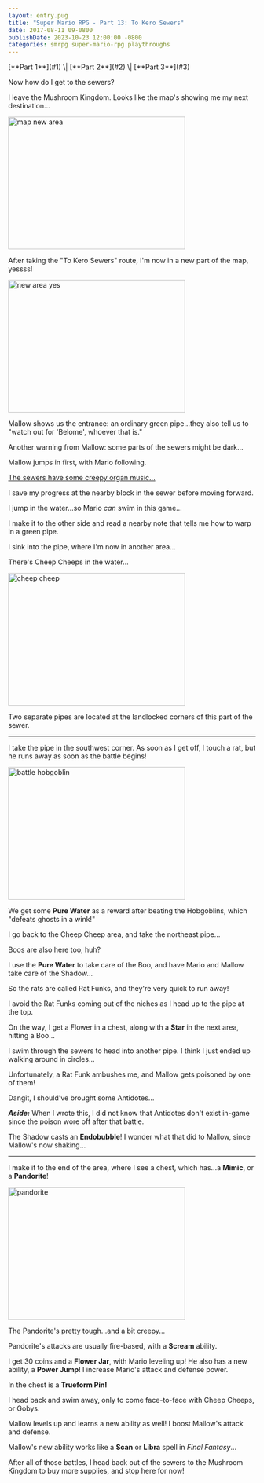 ```yaml
---
layout: entry.pug
title: "Super Mario RPG - Part 13: To Kero Sewers"
date: 2017-08-11 09-0800
publishDate: 2023-10-23 12:00:00 -0800
categories: smrpg super-mario-rpg playthroughs
---
```


<p class="entry-partination" markdown="1">[**Part 1**](#1) \| [**Part 2**](#2) \| [**Part 3**](#3)</p>

<a name="1"></a>

Now how do I get to the sewers?

I leave the Mushroom Kingdom. Looks like the map's showing me my next destination...

<img src="http://i.imgur.com/Mfc8Pvv.png" alt="map new area" width="360" height="270" id="liveblog" />

After taking the "To Kero Sewers" route, I'm now in a new part of the map, yessss!

<img src="http://i.imgur.com/9uWtjLm.png" alt="new area yes" width="360" height="270" id="liveblog" />

Mallow shows us the entrance: an ordinary green pipe...they also tell us to "watch out for 'Belome', whoever that is."

Another warning from Mallow: some parts of the sewers might be dark...

Mallow jumps in first, with Mario following.

<a href="https://youtu.be/7kAkh0s4UGc">The sewers have some creepy organ music...</a>

I save my progress at the nearby block in the sewer before moving forward.

I jump in the water...so Mario *can* swim in this game...

I make it to the other side and read a nearby note that tells me how to warp in a green pipe.

I sink into the pipe, where I'm now in another area...

There's Cheep Cheeps in the water...

<img src="http://i.imgur.com/kk5SUYb.png" alt="cheep cheep" width="360" height="270" id="liveblog" />

Two separate pipes are located at the landlocked corners of this part of the sewer.

<a name="2"></a>

---

I take the pipe in the southwest corner. As soon as I get off, I touch a rat, but he runs away as soon as the battle begins!

<img src="http://i.imgur.com/hXiQ6F1.png" alt="battle hobgoblin" width="360" height="270" id="liveblog" />

We get some **Pure Water** as a reward after beating the Hobgoblins, which "defeats ghosts in a wink!"

I go back to the Cheep Cheep area, and take the northeast pipe...

Boos are also here too, huh?

I use the **Pure Water** to take care of the Boo, and have Mario and Mallow take care of the Shadow...

So the rats are called Rat Funks, and they're very quick to run away!

I avoid the Rat Funks coming out of the niches as I head up to the pipe at the top.

On the way, I get a Flower in a chest, along with a **Star** in the next area, hitting a Boo...

I swim through the sewers to head into another pipe. I think I just ended up walking around in circles...

Unfortunately, a Rat Funk ambushes me, and Mallow gets poisoned by one of them!

Dangit, I should've brought some Antidotes...

***Aside:*** When I wrote this, I did not know that Antidotes don't exist in-game since the poison wore off after that battle.

The Shadow casts an **Endobubble**! I wonder what that did to Mallow, since Mallow's now shaking...

<a name="3"></a>

---

I make it to the end of the area, where I see a chest, which has...a **Mimic**, or a **Pandorite**!

<img src="http://i.imgur.com/xR7eOPI.png" alt="pandorite" width="360" height="270" id="liveblog" />

The Pandorite's pretty tough...and a bit creepy...

Pandorite's attacks are usually fire-based, with a **Scream** ability.

I get 30 coins and a **Flower Jar**, with Mario leveling up! He also has a new ability, a **Power Jump**! I increase Mario's attack and defense power.

In the chest is a **Trueform Pin!**

I head back and swim away, only to come face-to-face with Cheep Cheeps, or Gobys.

Mallow levels up and learns a new ability as well! I boost Mallow's attack and defense.

Mallow's new ability works like a **Scan** or **Libra** spell in *Final Fantasy*...

After all of those battles, I head back out of the sewers to the Mushroom Kingdom to buy more supplies, and stop here for now!